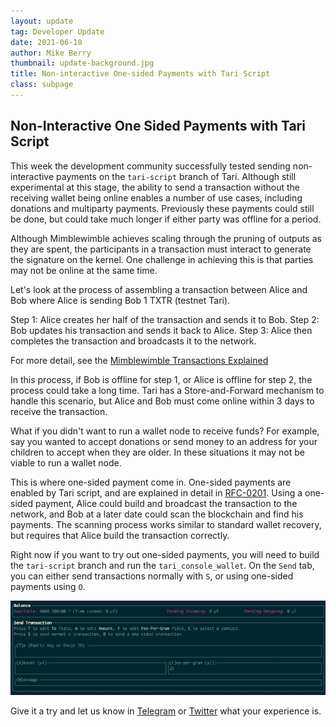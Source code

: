 ```yaml
---
layout: update
tag: Developer Update
date: 2021-06-10
author: Mike Berry
thumbnail: update-background.jpg
title: Non-interactive One-sided Payments with Tari Script
class: subpage
---
```


## Non-Interactive One Sided Payments with Tari Script

This week the development community successfully tested sending non-interactive payments on the `tari-script` branch of Tari. Although still experimental at
this stage, the ability to send a transaction without the receiving wallet being online enables a number of use cases, including donations and multiparty payments. Previously these payments could still be done, but could take much longer if either party was offline for a period.

Although Mimblewimble achieves scaling through the pruning of outputs as they are spent, the participants in a transaction must interact to generate the signature on the kernel. One challenge in achieving this is that parties may not be online at the same time.

Let's look at the process of assembling a transaction between Alice and Bob where Alice is sending Bob 1 TXTR (testnet Tari).

Step 1: Alice creates her half of the transaction and sends it to Bob.
Step 2: Bob updates his transaction and sends it back to Alice.
Step 3: Alice then completes the transaction and broadcasts it to the network.

For more detail, see the [Mimblewimble Transactions Explained](https://tlu.tarilabs.com/protocols/mimblewimble-1/MainReport.html)

In this process, if Bob is offline for step 1, or Alice is offline for step 2, the process could take a long time. Tari has a Store-and-Forward mechanism to handle this scenario, but Alice and Bob must come online within 3 days to receive the transaction.

What if you didn't want to run a wallet node to receive funds? For example, say you wanted to accept donations or send money to an address for your children to accept when they are older. In these situations it may not be viable to run a wallet node.

This is where one-sided payment come in. One-sided payments are enabled by Tari script, and are explained in detail in [RFC-0201](https://rfc.tari.com/RFC-0201_TariScript.html#one-sided-payment).
Using a one-sided payment, Alice could build and broadcast the transaction to the network, and Bob at a later date could scan the blockchain and find his payments. The scanning process works similar to standard wallet recovery, but requires that Alice build the transaction correctly.

Right now if you want to try out one-sided payments, you will need to build the `tari-script` branch and run the `tari_console_wallet`. On the `Send` tab, you can either send transactions normally with `S`, or using one-sided payments using `O`.

![Sending a transaction in Tari Console Wallet](../assets/updates/img/update-57-tari-console-wallet-one-sided.png)

Give it a try and let us know in [Telegram](https://t.me/tariproject) or [Twitter](https://twitter.com/Tari) what your experience is.
